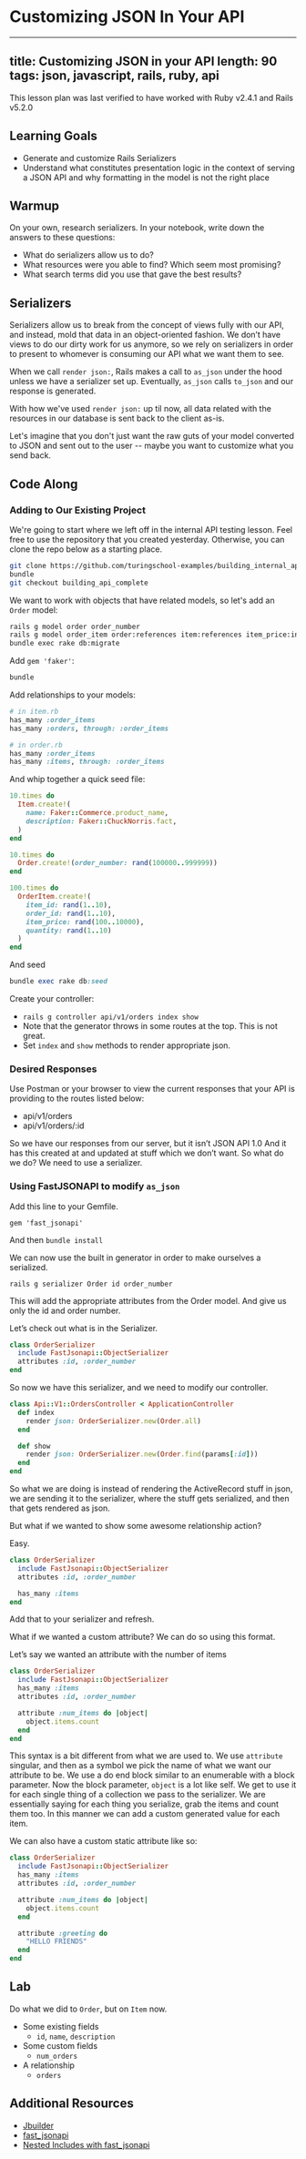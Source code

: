 # Customizing JSON In Your API

---
title: Customizing JSON in your API
length: 90
tags: json, javascript, rails, ruby, api
---

This lesson plan was last verified to have worked with Ruby v2.4.1 and Rails v5.2.0

## Learning Goals

* Generate and customize Rails Serializers
* Understand what constitutes presentation logic in the context of serving a JSON API and why formatting in the model is not the right place


## Warmup

On your own, research serializers. In your notebook, write down the answers to these questions:

* What do serializers allow us to do?
* What resources were you able to find? Which seem most promising?
* What search terms did you use that gave the best results?

## Serializers

Serializers allow us to break from the concept of views fully with our API, and instead, mold that data in an object-oriented fashion. We don’t have views to do our dirty work for us anymore, so we rely on serializers in order to present to whomever is consuming our API what we want them to see.

When we call `render json:`, Rails makes a call to `as_json` under the hood unless we have a serializer set up. Eventually, `as_json` calls `to_json` and our response is generated.

With how we've used `render json:` up til now, all data related with the resources in our database is sent back to the client as-is.

Let's imagine that you don't just want the raw guts of your model converted to JSON and sent out to the user -- maybe you want to customize what you send back.


## Code Along

### Adding to Our Existing Project

We're going to start where we left off in the internal API testing lesson. Feel free to use the repository that you created yesterday. Otherwise, you can clone the repo below as a starting place.

```bash
git clone https://github.com/turingschool-examples/building_internal_apis.git
bundle
git checkout building_api_complete
```

We want to work with objects that have related models, so let's add an `Order` model:

```bash
rails g model order order_number
rails g model order_item order:references item:references item_price:integer quantity:integer
bundle exec rake db:migrate
```

Add `gem 'faker'`:

```bash
bundle
```

Add relationships to your models:

```ruby
# in item.rb
has_many :order_items
has_many :orders, through: :order_items

# in order.rb
has_many :order_items
has_many :items, through: :order_items
```

And whip together a quick seed file:

```ruby
10.times do
  Item.create!(
    name: Faker::Commerce.product_name,
    description: Faker::ChuckNorris.fact,
  )
end

10.times do
  Order.create!(order_number: rand(100000..999999))
end

100.times do
  OrderItem.create!(
    item_id: rand(1..10),
    order_id: rand(1..10),
    item_price: rand(100..10000),
    quantity: rand(1..10)
  )
end
```

And seed

```ruby
bundle exec rake db:seed
```

Create your controller:

  - `rails g controller api/v1/orders index show`
  - Note that the generator throws in some routes at the top. This is not great.
  - Set `index` and `show` methods to render appropriate json.

### Desired Responses

Use Postman or your browser to view the current responses that your API is providing to the routes listed below:

* api/v1/orders
* api/v1/orders/:id

So we have our responses from our server, but it isn’t JSON API 1.0 And it has this created at and updated at stuff which we don’t want. So what do we do? We need to use a serializer.



### Using FastJSONAPI to modify `as_json`

Add this line to your Gemfile.

```
gem 'fast_jsonapi'
```

And then `bundle install`


We can now use the built in generator in order to make ourselves a serialized.

```rails g serializer Order id order_number```

This will add the appropriate attributes from the  Order model.  And give us only the id and order number.

Let’s check out what is in the Serializer.

```ruby
class OrderSerializer
  include FastJsonapi::ObjectSerializer
  attributes :id, :order_number
end
```

So now we have this serializer, and we need to modify our controller.

```ruby
class Api::V1::OrdersController < ApplicationController
  def index
    render json: OrderSerializer.new(Order.all)
  end

  def show
    render json: OrderSerializer.new(Order.find(params[:id]))
  end
end
```

So what we are doing is instead of rendering the ActiveRecord stuff in json, we are sending it to the serializer, where the stuff gets serialized, and then that gets rendered as json.

But what if we wanted to show some awesome relationship action?

Easy.

```ruby
class OrderSerializer
  include FastJsonapi::ObjectSerializer
  attributes :id, :order_number

  has_many :items
end
```

Add that to your serializer and refresh.

What if we wanted a custom attribute? We can do so using this format.

Let’s say we wanted an attribute with the number of items

```ruby
class OrderSerializer
  include FastJsonapi::ObjectSerializer
  has_many :items
  attributes :id, :order_number

  attribute :num_items do |object|
    object.items.count
  end
end
```

This syntax is a bit different from what we are used to. We use `attribute` singular, and then as a symbol we pick the name of what we want our attribute to be. We use a do end block similar to an enumerable with a block parameter. Now the block parameter, `object` is a lot like self. We get to use it for each single thing of a collection we pass to the serializer. We are essentially saying for each thing you serialize, grab the items and count them too. In this manner we can add a custom generated value for each item.

We can also have a custom static attribute like so:

```ruby
class OrderSerializer
  include FastJsonapi::ObjectSerializer
  has_many :items
  attributes :id, :order_number

  attribute :num_items do |object|
    object.items.count
  end

  attribute :greeting do
    "HELLO FRIENDS"
  end
end

```

## Lab

Do what we did to `Order`, but on `Item` now.

- Some existing fields
  - `id`, `name`, `description`
- Some custom fields
  - `num_orders`
- A relationship
  - `orders`

## Additional Resources

* [Jbuilder](https://github.com/rails/jbuilder)
* [fast_jsonapi](https://github.com/Netflix/fast_jsonapi)
* [Nested Includes with fast_jsonapi](https://github.com/Netflix/fast_jsonapi/pull/152)
